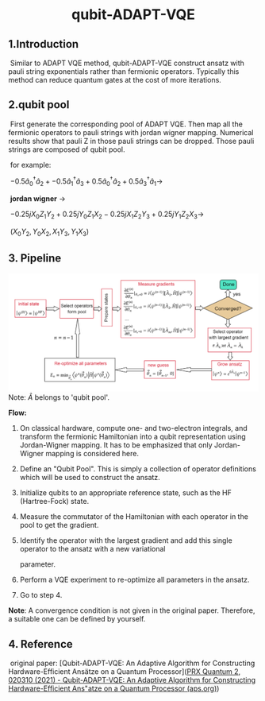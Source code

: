 # <center>qubit-ADAPT-VQE</center>

## 1.Introduction

​	Similar to ADAPT VQE method, qubit-ADAPT-VQE construct ansatz with pauli string exponentials  rather than fermionic operators.  Typically this method can reduce quantum gates at the cost of more iterations. 

## 2.qubit pool

​	First generate the corresponding pool of ADAPT VQE. Then map all the fermionic operators to pauli strings with jordan wigner mapping. Numerical results show that pauli Z in those pauli strings can be dropped. Those pauli strings are composed of qubit pool.

​	for example:

​	$-0.5\hat{a}_0^\dagger\hat{a}_2 + 	-0.5\hat{a}_1^\dagger\hat{a}_3 + 0.5\hat{a}_0^\dagger\hat{a}_2+0.5\hat{a}_3^\dagger\hat{a}_1\rightarrow$ 

​	**jordan wigner** $\rightarrow$

​	$-0.25j X_0Z_1Y_2+0.25j Y_0Z_1X_2-0.25j X_1Z_2Y_3+0.25j Y_1Z_2X_3 \rightarrow$ 

​	$( X_0Y_2, Y_0X_2, X_1Y_3, Y_1X_3)$

## 3. Pipeline

![sucess-qadapt](./figure/qadapt.png)Note: $\hat{A}$ belongs to 'qubit pool'.

**Flow:**

1. On classical hardware, compute one- and two-electron integrals, and transform the fermionic Hamiltonian into a qubit representation using Jordan-Wigner mapping. It has to be emphasized that only Jordan-Wigner mapping is considered here.

   

2.  Define an "Qubit Pool". This is simply a collection of operator definitions which will be used to construct the ansatz.

   

3. Initialize qubits to an appropriate reference state, such as the HF (Hartree-Fock) state.

   

4. Measure the commutator of the Hamiltonian with each operator in the pool to get the gradient.

   

5. Identify the operator with the largest gradient and add this single operator to the ansatz with a new variational 

   parameter.

   

6. Perform a VQE experiment to re-optimize all parameters in the ansatz.



7. Go to step 4.





**Note**: A convergence condition is not given in the original paper. Therefore,  a suitable one can be defined by yourself.
## 4. Reference

​	original paper: [Qubit-ADAPT-VQE: An Adaptive Algorithm for Constructing Hardware-Efficient Ansätze on a Quantum Processor]([PRX Quantum 2, 020310 (2021) - Qubit-ADAPT-VQE: An Adaptive Algorithm for Constructing Hardware-Efficient Ans\"atze on a Quantum Processor (aps.org)](https://journals.aps.org/prxquantum/abstract/10.1103/PRXQuantum.2.020310))















